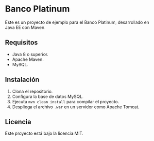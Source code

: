 # Banco Platinum

Este es un proyecto de ejemplo para el Banco Platinum, desarrollado en Java EE con Maven.

## Requisitos

- Java 8 o superior.
- Apache Maven.
- MySQL.

## Instalación

1. Clona el repositorio.
2. Configura la base de datos MySQL.
3. Ejecuta `mvn clean install` para compilar el proyecto.
4. Despliega el archivo `.war` en un servidor como Apache Tomcat.

## Licencia

Este proyecto está bajo la licencia MIT.